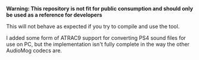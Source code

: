 **Warning: This repository is not fit for public consumption and should only be used as a reference for developers**

This will not behave as expected if you try to compile and use the tool.

I added some form of ATRAC9 support for converting PS4 sound files for use on PC, but the implementation isn't fully complete in the way the other AudioMog codecs are.
